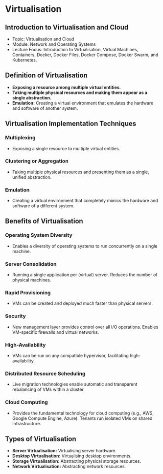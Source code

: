 # Virtualisation

## Introduction to Virtualisation and Cloud

*   Topic: Virtualisation and Cloud
*   Module: Network and Operating Systems
*   Lecture Focus: Introduction to Virtualisation, Virtual Machines, Containers, Docker, Docker Files, Docker Compose, Docker Swarm, and Kubernetes.

## Definition of Virtualisation

*   **Exposing a resource among multiple virtual entities.**
*   **Taking multiple physical resources and making them appear as a single abstraction.**
*   **Emulation:** Creating a virtual environment that emulates the hardware and software of another system.

## Virtualisation Implementation Techniques

### Multiplexing

*   Exposing a single resource to multiple virtual entities.

### Clustering or Aggregation

*   Taking multiple physical resources and presenting them as a single, unified abstraction.

### Emulation

*   Creating a virtual environment that completely mimics the hardware and software of a different system.

## Benefits of Virtualisation

### Operating System Diversity

*   Enables a diversity of operating systems to run concurrently on a single machine.

### Server Consolidation

*   Running a single application per (virtual) server.  Reduces the number of physical machines.

### Rapid Provisioning

*   VMs can be created and deployed much faster than physical servers.

### Security

*   New management layer provides control over all I/O operations. Enables VM-specific firewalls and virtual networks.

### High-Availability

*   VMs can be run on any compatible hypervisor, facilitating high-availability.

### Distributed Resource Scheduling

*   Live migration technologies enable automatic and transparent rebalancing of VMs within a cluster.

### Cloud Computing

*   Provides the fundamental technology for cloud computing (e.g., AWS, Google Compute Engine, Azure).  Tenants run isolated VMs on shared infrastructure.

## Types of Virtualisation

*   **Server Virtualisation:** Virtualising server hardware.
*   **Desktop Virtualisation:** Virtualising desktop environments.
*   **Storage Virtualisation:** Abstracting physical storage resources.
*   **Network Virtualisation:** Abstracting network resources.